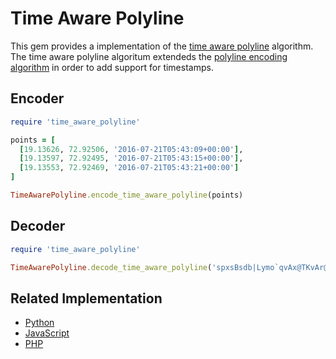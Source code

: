 # Time Aware Polyline

This gem provides a implementation of the [time aware polyline](https://medium.com/hypertrack/the-missing-dimension-in-geospatial-data-formats-78e6fcb4503d) algorithm. The time aware polyline algoritum extendeds the [polyline encoding algorithm](https://developers.google.com/maps/documentation/utilities/polylinealgorithm) in order to add support for timestamps.

## Encoder

```ruby
require 'time_aware_polyline'

points = [
  [19.13626, 72.92506, '2016-07-21T05:43:09+00:00'],
  [19.13597, 72.92495, '2016-07-21T05:43:15+00:00'],
  [19.13553, 72.92469, '2016-07-21T05:43:21+00:00']
]

TimeAwarePolyline.encode_time_aware_polyline(points)
```

## Decoder

```ruby
require 'time_aware_polyline'

TimeAwarePolyline.decode_time_aware_polyline('spxsBsdb|Lymo`qvAx@TKvAr@K')
```

## Related Implementation
- [Python](https://libraries.io/pypi/time_aware_polyline)
- [JavaScript](https://www.npmjs.com/package/time-aware-polyline/v/0.0.2-0)
- [PHP](https://github.com/ranaparth/time-aware-polyline-php)



